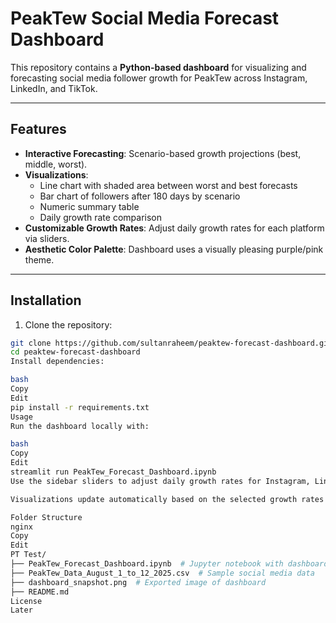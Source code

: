 # PeakTew Social Media Forecast Dashboard

This repository contains a **Python-based dashboard** for visualizing and forecasting social media follower growth for PeakTew across Instagram, LinkedIn, and TikTok.

---

## Features

- **Interactive Forecasting**: Scenario-based growth projections (best, middle, worst).  
- **Visualizations**:  
  - Line chart with shaded area between worst and best forecasts  
  - Bar chart of followers after 180 days by scenario  
  - Numeric summary table  
  - Daily growth rate comparison  
- **Customizable Growth Rates**: Adjust daily growth rates for each platform via sliders.  
- **Aesthetic Color Palette**: Dashboard uses a visually pleasing purple/pink theme.

---

## Installation

1. Clone the repository:

```bash
git clone https://github.com/sultanraheem/peaktew-forecast-dashboard.git
cd peaktew-forecast-dashboard
Install dependencies:

bash
Copy
Edit
pip install -r requirements.txt
Usage
Run the dashboard locally with:

bash
Copy
Edit
streamlit run PeakTew_Forecast_Dashboard.ipynb
Use the sidebar sliders to adjust daily growth rates for Instagram, LinkedIn, and TikTok.

Visualizations update automatically based on the selected growth rates.

Folder Structure
nginx
Copy
Edit
PT Test/
├── PeakTew_Forecast_Dashboard.ipynb  # Jupyter notebook with dashboard code
├── PeakTew_Data_August_1_to_12_2025.csv  # Sample social media data
├── dashboard_snapshot.png  # Exported image of dashboard
├── README.md
License
Later
